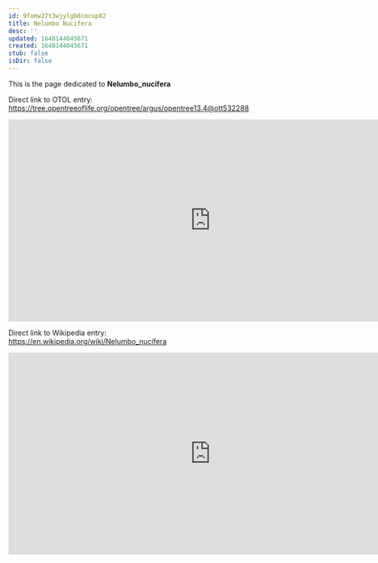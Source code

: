 ```yaml
---
id: 9fomw27t3wjylgb8cmcup82
title: Nelumbo Nucifera
desc: ''
updated: 1648144045671
created: 1648144045671
stub: false
isDir: false
---
```

This is the page dedicated to **Nelumbo_nucifera**


Direct link to OTOL entry: https://tree.opentreeoflife.org/opentree/argus/opentree13.4@ott532288



<html>
    <body>
    <iframe src="https://tree.opentreeoflife.org/opentree/argus/opentree13.4@ott532288"
    width="800" height="400" frameborder="0" allowfullscreen> </iframe>
    </body>
</html>
    


Direct link to Wikipedia entry: https://en.wikipedia.org/wiki/Nelumbo_nucifera



<html>
    <body>
    <iframe src="https://en.wikipedia.org/wiki/Nelumbo_nucifera"
    width="800" height="400" frameborder="0" allowfullscreen> </iframe>
    </body>
</html>
    
